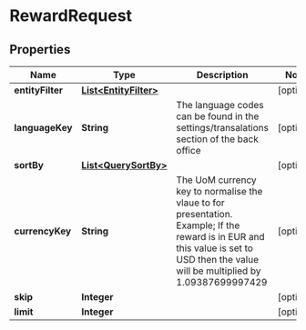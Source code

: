 

# RewardRequest


## Properties

Name | Type | Description | Notes
------------ | ------------- | ------------- | -------------
**entityFilter** | [**List&lt;EntityFilter&gt;**](EntityFilter.md) |  |  [optional]
**languageKey** | **String** | The language codes can be found in the settings/transalations section of the back office |  [optional]
**sortBy** | [**List&lt;QuerySortBy&gt;**](QuerySortBy.md) |  |  [optional]
**currencyKey** | **String** | The UoM currency key to normalise the vlaue to for presentation. Example; If the reward is in EUR and this value is set to USD then the value will be multiplied by 1.09387699997429 |  [optional]
**skip** | **Integer** |  |  [optional]
**limit** | **Integer** |  |  [optional]



